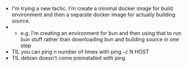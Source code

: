 *   I'm trying a new tactic. I'm create a minimal docker image for build environment and then a separate docker image for actually building source.
*   *   e.g. I'm creating an environment for bun and then using that to run bun stuff rather than downloading bun and building source in one step
*   TIL you can ping n number of times with ping -c N HOST
*   TIL debian doesn't come preinstalled with ping